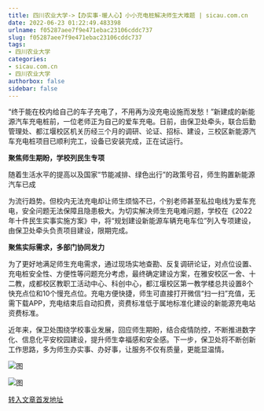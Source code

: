 ```yaml
---
title: 四川农业大学->【办实事·暖人心】小小充电桩解决师生大难题 | sicau.com.cn
date: 2022-06-23 01:22:49.483398
urlname: f05287aee7f9e471ebac23106cddc737
slug: f05287aee7f9e471ebac23106cddc737
tags: 
- 四川农业大学
categories:
- sicau.com.cn
- 四川农业大学
authorbox: false
sidebar: false
---
```

“终于能在校内给自己的车子充电了，不用再为没充电设施而发愁！”新建成的新能源汽车充电桩前，一位老师正为自己的爱车充电。日前，由保卫处牵头，联合后勤管理处、都江堰校区机关历经三个月的调研、论证、招标、建设，三校区新能源汽车充电桩项目已顺利完工，设备已安装完成，正在试运行。  

**聚焦师生期盼，学校列民生专项**

随着生活水平的提高以及国家“节能减排、绿色出行”的政策号召，师生购置新能源汽车已成
<!--more-->
为流行趋势。但校内无法充电却让师生烦恼不已，个别老师甚至私拉电线为爱车充电，安全问题无法保障且隐患极大。为切实解决师生充电难问题，学校在《2022年十件民生实事实施方案》中，将“规划建设新能源车辆充电车位”列入专项建设，由保卫处牵头负责项目建设，限期完成。

**聚焦实际需求，多部门协同发力**

为了更好地满足师生充电需求，通过现场实地查勘、反复调研论证，对点位设置、充电桩安全性、方便性等问题充分考虑，最终确定建设方案，在雅安校区一舍、十二教，成都校区教职工活动中心、科创中心，都江堰校区第一教学楼总共设置8个快充点位和10个慢充点位。充电方便快捷，师生可直接打开微信“扫一扫”充值，无需下载APP，充电结束后自动扣费，资费标准低于属地标准化建设的新能源充电站资费标准。

近年来，保卫处围绕学校事业发展，回应师生期盼，结合疫情防控，不断推进数字化、信息化平安校园建设，提升师生幸福感和安全感。下一步，保卫处将不断创新工作思路，多为师生办实事、办好事，让服务不仅有质量，更能显温情。

![图](https://news.sicau.edu.cn/__local/1/FA/CE/34D50B2C7CFB15CD1DFB14CB440_C6FA67CC_2B00A.png)

![图](https://news.sicau.edu.cn/__local/1/3E/56/AF7D43CF0A78DEFCA58114C597C_C33CE7DC_A1363.png)

[转入文章首发地址](https://news.sicau.edu.cn/info/1078/68486.htm)